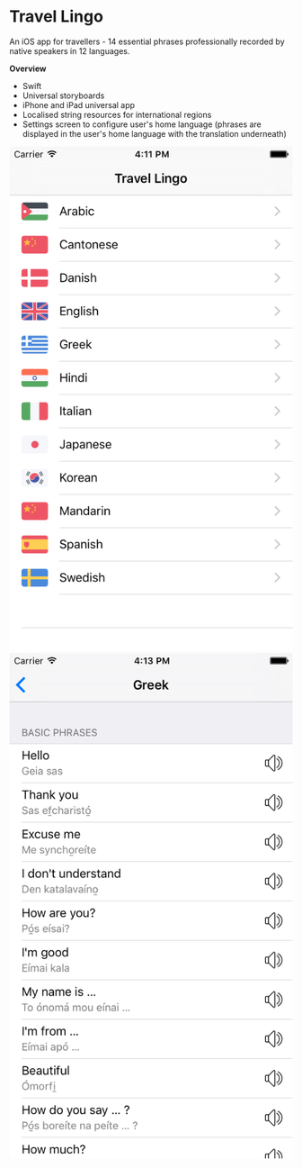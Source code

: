 Travel Lingo
=============

An iOS app for travellers - 14 essential phrases professionally recorded by native speakers in 12 languages.

**Overview**
- Swift
- Universal storyboards
- iPhone and iPad universal app
- Localised string resources for international regions
- Settings screen to configure user's home language (phrases are displayed in the user's home language with the translation underneath)

![Languages](/screenshots/languages-screenshot.png?raw=true) ![Greek Phrases](/screenshots/greek-phrases-screenshot.png?raw=true)
